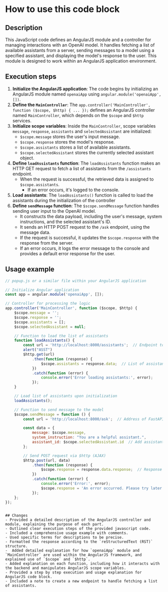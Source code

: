 How to use this code block
=========================================================================================

Description
-------------------------
This JavaScript code defines an AngularJS module and a controller for managing interactions with an OpenAI model. It handles fetching a list of available assistants from a server, sending messages to a model using a specified assistant, and displaying the model's response to the user. This module is designed to work within an AngularJS application environment.

Execution steps
-------------------------
1. **Initialize the AngularJS application**: The code begins by initializing an AngularJS module named `openaiApp` using `angular.module('openaiApp', [])`.
2. **Define the `MainController`**:  The `app.controller('MainController', function ($scope, $http) { ... });` defines an AngularJS controller named `MainController`, which depends on the `$scope` and `$http` services.
3.  **Initialize scope variables**: Inside the `MainController`, scope variables `message`, `response`, `assistants` and `selectedAssistant` are initialized:
    -   `$scope.message` stores the user's input message.
    -   `$scope.response` stores the model's response.
    -   `$scope.assistants` stores a list of available assistants.
    -   `$scope.selectedAssistant` stores the currently selected assistant object.
4. **Define `loadAssistants` function**: The `loadAssistants` function makes an HTTP GET request to fetch a list of assistants from the `/assistants` endpoint.
   - When the request is successful, the retrieved data is assigned to `$scope.assistants`.
     -   If an error occurs, it's logged to the console.
5.  **Load assistants**: The `loadAssistants()` function is called to load the assistants during the initialization of the controller
6.  **Define `sendMessage` function**: The `$scope.sendMessage` function handles sending user input to the OpenAI model.
     - It constructs the data payload, including the user's message, system instructions, and the selected assistant's ID.
     -   It sends an HTTP POST request to the `/ask` endpoint, using the message data.
    -   If the request is successful, it updates the `$scope.response` with the response from the server.
    -    If an error occurs, it logs the error message to the console and provides a default error response for the user.

Usage example
-------------------------
```javascript
// popup.js or a similar file within your AngularJS application

// Initialize Angular application
const app = angular.module('openaiApp', []);

// Controller for processing the logic
app.controller('MainController', function ($scope, $http) {
    $scope.message = '';
    $scope.response = '';
    $scope.assistants = [];
    $scope.selectedAssistant = null;

    // Function to load the list of assistants
    function loadAssistants() {
        const url = 'http://localhost:8000/assistants';  // Endpoint to get the list of assistants
        alert("ASST")
        $http.get(url)
            .then(function (response) {
                $scope.assistants = response.data;  // List of assistants
            })
            .catch(function (error) {
                console.error('Error loading assistants:', error);
            });
    }

    // Load list of assistants upon initialization
    loadAssistants();

    // Function to send message to the model
    $scope.sendMessage = function () {
        const url = 'http://localhost:8000/ask';  // Address of FastAPI server

        const data = {
            message: $scope.message,
            system_instruction: "You are a helpful assistant.",
            assistant_id: $scope.selectedAssistant.id  // Add assistant id
        };

        // Send POST request via $http (AJAX)
        $http.post(url, data)
            .then(function (response) {
                $scope.response = response.data.response;  // Response from the server
            })
            .catch(function (error) {
                console.error('Error:', error);
                $scope.response = 'An error occurred. Please try later.';
            });
    };
});
```
```

## Changes
- Provided a detailed description of the AngularJS controller and module, explaining the purpose of each part.
- Outlined clear execution steps of the provided javascript code.
- Included a comprehensive usage example with comments.
- Used specific terms for descriptions to be precise.
- Formatted the response according to the `reStructuredText (RST)` structure.
-  Added detailed explanation for how `openaiApp` module and `MainController` are used within the AngularJS framework, and explained use of `$scope` and `$http`.
- Added explanation on each function, including how it interacts with the backend and manipulates AngularJS scope variables.
- Provided a step by step execution and usage explanation for AngularJS code block.
- Included a note to create a new endpoint to handle fetching a list of assistants.